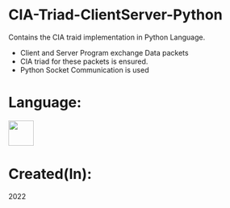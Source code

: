 # CIA-Triad-ClientServer-Python
Contains the CIA traid implementation in Python Language.
* Client and Server Program exchange Data packets
* CIA triad for these packets is ensured.
* Python Socket Communication is used


# Language:
<img src="https://cdn.jsdelivr.net/gh/devicons/devicon/icons/python/python-original-wordmark.svg" height=50>


# Created(In):
2022
